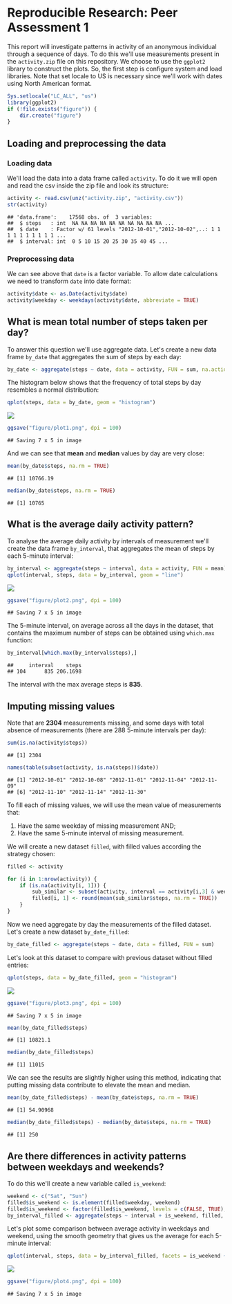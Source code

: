 # Reproducible Research: Peer Assessment 1

This report will investigate patterns in activity of an anonymous individual through a sequence of days. To do this we'll use measurements present in the `activity.zip` file on this repository. We choose to use the `ggplot2` library to construct the plots. So, the first step is configure system and load libraries. Note that set locale to US is necessary since we'll work with dates using North American format.


```r
Sys.setlocale("LC_ALL", "us")
library(ggplot2)
if (!file.exists("figure")) {
    dir.create("figure")
}
```

## Loading and preprocessing the data

### Loading data

We'll load the data into a data frame called `activity`. To do it we will open
and read the csv inside the zip file and look its structure:


```r
activity <- read.csv(unz("activity.zip", "activity.csv"))
str(activity)
```

```
## 'data.frame':	17568 obs. of  3 variables:
##  $ steps   : int  NA NA NA NA NA NA NA NA NA NA ...
##  $ date    : Factor w/ 61 levels "2012-10-01","2012-10-02",..: 1 1 1 1 1 1 1 1 1 1 ...
##  $ interval: int  0 5 10 15 20 25 30 35 40 45 ...
```

### Preprocessing data

We can see above that `date` is a factor variable. 
To allow date calculations we need to transform `date` into date format:


```r
activity$date <- as.Date(activity$date)
activity$weekday <- weekdays(activity$date, abbreviate = TRUE)
```


## What is mean total number of steps taken per day?

To answer this question we'll use aggregate data.
Let's create a new data frame `by_date` that aggregates the sum of steps by each day: 


```r
by_date <- aggregate(steps ~ date, data = activity, FUN = sum, na.action = na.pass)
```

The histogram below shows that the frequency of total steps by day resembles a normal distribution:


```r
qplot(steps, data = by_date, geom = "histogram")
```

![](PA1_template_files/figure-html/unnamed-chunk-5-1.png) 

```r
ggsave("figure/plot1.png", dpi = 100)
```

```
## Saving 7 x 5 in image
```

And we can see that **mean** and **median** values by day are very close:


```r
mean(by_date$steps, na.rm = TRUE)
```

```
## [1] 10766.19
```

```r
median(by_date$steps, na.rm = TRUE)
```

```
## [1] 10765
```


## What is the average daily activity pattern?

To analyse the average daily activity by intervals of measurement we'll create
the data frame `by_interval`, that aggregates the mean of steps by each 5-minute interval:


```r
by_interval <- aggregate(steps ~ interval, data = activity, FUN = mean)
qplot(interval, steps, data = by_interval, geom = "line")
```

![](PA1_template_files/figure-html/unnamed-chunk-7-1.png) 

```r
ggsave("figure/plot2.png", dpi = 100)
```

```
## Saving 7 x 5 in image
```

The 5-minute interval, on average across all the days in the dataset, that contains the maximum number of steps can be obtained using `which.max` function:


```r
by_interval[which.max(by_interval$steps),]
```

```
##     interval    steps
## 104      835 206.1698
```

The interval with the max average steps is **835**.

## Imputing missing values

Note that are **2304** measurements missing,
and some days with total absence of measurements (there are 288 5-minute intervals per day):


```r
sum(is.na(activity$steps))
```

```
## [1] 2304
```

```r
names(table(subset(activity, is.na(steps))$date))
```

```
## [1] "2012-10-01" "2012-10-08" "2012-11-01" "2012-11-04" "2012-11-09"
## [6] "2012-11-10" "2012-11-14" "2012-11-30"
```

To fill each of missing values, we will use the mean value of measurements that:

1. Have the same weekday of missing measurement AND;
2. Have the same 5-minute interval of missing measurement.

We will create a new dataset `filled`, with filled values according the strategy chosen: 


```r
filled <- activity

for (i in 1:nrow(activity)) {
    if (is.na(activity[i, 1])) {
        sub_similar <- subset(activity, interval == activity[i,3] & weekday == activity[i,4])
        filled[i, 1] <- round(mean(sub_similar$steps, na.rm = TRUE)) 
    }
} 
```

Now we need aggregate by day the measurements of the filled dataset.
Let's create a new dataset `by_date_filled`:


```r
by_date_filled <- aggregate(steps ~ date, data = filled, FUN = sum)
```

Let's look at this dataset to compare with previous dataset without filled entries:


```r
qplot(steps, data = by_date_filled, geom = "histogram")
```

![](PA1_template_files/figure-html/unnamed-chunk-12-1.png) 

```r
ggsave("figure/plot3.png", dpi = 100)
```

```
## Saving 7 x 5 in image
```

```r
mean(by_date_filled$steps)
```

```
## [1] 10821.1
```

```r
median(by_date_filled$steps)
```

```
## [1] 11015
```

We can see the results are slightly higher using this method, indicating that putting
missing data contribute to elevate the mean and median.


```r
mean(by_date_filled$steps) - mean(by_date$steps, na.rm = TRUE)
```

```
## [1] 54.90968
```

```r
median(by_date_filled$steps) - median(by_date$steps, na.rm = TRUE)
```

```
## [1] 250
```

## Are there differences in activity patterns between weekdays and weekends?

To do this we'll create a new variable called `is_weekend`:


```r
weekend <- c("Sat", "Sun")
filled$is_weekend <- is.element(filled$weekday, weekend)
filled$is_weekend <- factor(filled$is_weekend, levels = c(FALSE, TRUE), labels = c("weekday", "weekend"))
by_interval_filled <- aggregate(steps ~ interval + is_weekend, filled, FUN = mean)
```

Let's plot some comparison between average activity in weekdays and weekend, using the smooth geometry that gives us the average for each 5-minute interval:


```r
qplot(interval, steps, data = by_interval_filled, facets = is_weekend ~., geom = "line")
```

![](PA1_template_files/figure-html/unnamed-chunk-15-1.png) 

```r
ggsave("figure/plot4.png", dpi = 100)
```

```
## Saving 7 x 5 in image
```
